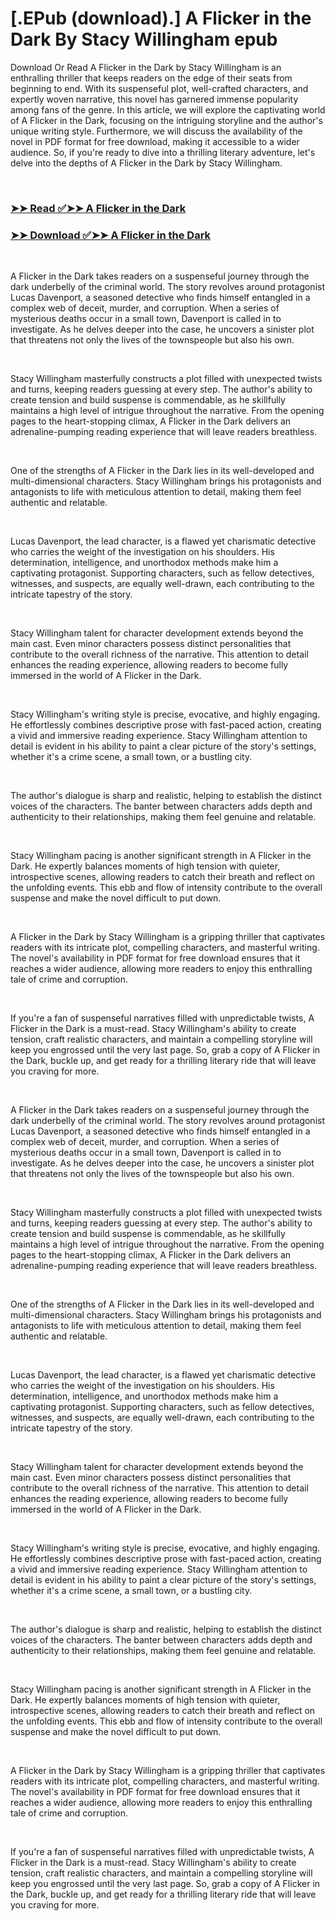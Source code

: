 # [.EPub (download).] A Flicker in the Dark By Stacy Willingham epub

<p>Download Or Read A Flicker in the Dark by Stacy Willingham is an enthralling thriller that keeps readers on the edge of their seats from beginning to end. With its suspenseful plot, well-crafted characters, and expertly woven narrative, this novel has garnered immense popularity among fans of the genre. In this article, we will explore the captivating world of A Flicker in the Dark, focusing on the intriguing storyline and the author's unique writing style. Furthermore, we will discuss the availability of the novel in PDF format for free download, making it accessible to a wider audience. So, if you're ready to dive into a thrilling literary adventure, let's delve into the depths of A Flicker in the Dark by Stacy Willingham.</p>
<p>&nbsp;</p>

### [➤➤ Read ✅➤➤ A Flicker in the Dark](https://pdf2worldwide.blogspot.com/id/57693172)

### [➤➤ Download ✅➤➤ A Flicker in the Dark](https://pdf2worldwide.blogspot.com/id/57693172)

<p>&nbsp;</p>
<p>A Flicker in the Dark takes readers on a suspenseful journey through the dark underbelly of the criminal world. The story revolves around protagonist Lucas Davenport, a seasoned detective who finds himself entangled in a complex web of deceit, murder, and corruption. When a series of mysterious deaths occur in a small town, Davenport is called in to investigate. As he delves deeper into the case, he uncovers a sinister plot that threatens not only the lives of the townspeople but also his own.</p>
<p>&nbsp;</p>
<p>Stacy Willingham masterfully constructs a plot filled with unexpected twists and turns, keeping readers guessing at every step. The author's ability to create tension and build suspense is commendable, as he skillfully maintains a high level of intrigue throughout the narrative. From the opening pages to the heart-stopping climax, A Flicker in the Dark delivers an adrenaline-pumping reading experience that will leave readers breathless.</p>
<p>&nbsp;</p>
<p>One of the strengths of A Flicker in the Dark lies in its well-developed and multi-dimensional characters. Stacy Willingham brings his protagonists and antagonists to life with meticulous attention to detail, making them feel authentic and relatable.</p>
<p>&nbsp;</p>
<p>Lucas Davenport, the lead character, is a flawed yet charismatic detective who carries the weight of the investigation on his shoulders. His determination, intelligence, and unorthodox methods make him a captivating protagonist. Supporting characters, such as fellow detectives, witnesses, and suspects, are equally well-drawn, each contributing to the intricate tapestry of the story.</p>
<p>&nbsp;</p>
<p>Stacy Willingham talent for character development extends beyond the main cast. Even minor characters possess distinct personalities that contribute to the overall richness of the narrative. This attention to detail enhances the reading experience, allowing readers to become fully immersed in the world of A Flicker in the Dark.</p>
<p>&nbsp;</p>
<p>Stacy Willingham's writing style is precise, evocative, and highly engaging. He effortlessly combines descriptive prose with fast-paced action, creating a vivid and immersive reading experience. Stacy Willingham attention to detail is evident in his ability to paint a clear picture of the story's settings, whether it's a crime scene, a small town, or a bustling city.</p>
<p>&nbsp;</p>
<p>The author's dialogue is sharp and realistic, helping to establish the distinct voices of the characters. The banter between characters adds depth and authenticity to their relationships, making them feel genuine and relatable.</p>
<p>&nbsp;</p>
<p>Stacy Willingham pacing is another significant strength in A Flicker in the Dark. He expertly balances moments of high tension with quieter, introspective scenes, allowing readers to catch their breath and reflect on the unfolding events. This ebb and flow of intensity contribute to the overall suspense and make the novel difficult to put down.</p>
<p>&nbsp;</p>
<p>A Flicker in the Dark by Stacy Willingham is a gripping thriller that captivates readers with its intricate plot, compelling characters, and masterful writing. The novel's availability in PDF format for free download ensures that it reaches a wider audience, allowing more readers to enjoy this enthralling tale of crime and corruption.</p>
<p>&nbsp;</p>
<p>If you're a fan of suspenseful narratives filled with unpredictable twists, A Flicker in the Dark is a must-read. Stacy Willingham's ability to create tension, craft realistic characters, and maintain a compelling storyline will keep you engrossed until the very last page. So, grab a copy of A Flicker in the Dark, buckle up, and get ready for a thrilling literary ride that will leave you craving for more.</p>
<p>&nbsp;</p>
<p>A Flicker in the Dark takes readers on a suspenseful journey through the dark underbelly of the criminal world. The story revolves around protagonist Lucas Davenport, a seasoned detective who finds himself entangled in a complex web of deceit, murder, and corruption. When a series of mysterious deaths occur in a small town, Davenport is called in to investigate. As he delves deeper into the case, he uncovers a sinister plot that threatens not only the lives of the townspeople but also his own.</p>
<p>&nbsp;</p>
<p>Stacy Willingham masterfully constructs a plot filled with unexpected twists and turns, keeping readers guessing at every step. The author's ability to create tension and build suspense is commendable, as he skillfully maintains a high level of intrigue throughout the narrative. From the opening pages to the heart-stopping climax, A Flicker in the Dark delivers an adrenaline-pumping reading experience that will leave readers breathless.</p>
<p>&nbsp;</p>
<p>One of the strengths of A Flicker in the Dark lies in its well-developed and multi-dimensional characters. Stacy Willingham brings his protagonists and antagonists to life with meticulous attention to detail, making them feel authentic and relatable.</p>
<p>&nbsp;</p>
<p>Lucas Davenport, the lead character, is a flawed yet charismatic detective who carries the weight of the investigation on his shoulders. His determination, intelligence, and unorthodox methods make him a captivating protagonist. Supporting characters, such as fellow detectives, witnesses, and suspects, are equally well-drawn, each contributing to the intricate tapestry of the story.</p>
<p>&nbsp;</p>
<p>Stacy Willingham talent for character development extends beyond the main cast. Even minor characters possess distinct personalities that contribute to the overall richness of the narrative. This attention to detail enhances the reading experience, allowing readers to become fully immersed in the world of A Flicker in the Dark.</p>
<p>&nbsp;</p>
<p>Stacy Willingham's writing style is precise, evocative, and highly engaging. He effortlessly combines descriptive prose with fast-paced action, creating a vivid and immersive reading experience. Stacy Willingham attention to detail is evident in his ability to paint a clear picture of the story's settings, whether it's a crime scene, a small town, or a bustling city.</p>
<p>&nbsp;</p>
<p>The author's dialogue is sharp and realistic, helping to establish the distinct voices of the characters. The banter between characters adds depth and authenticity to their relationships, making them feel genuine and relatable.</p>
<p>&nbsp;</p>
<p>Stacy Willingham pacing is another significant strength in A Flicker in the Dark. He expertly balances moments of high tension with quieter, introspective scenes, allowing readers to catch their breath and reflect on the unfolding events. This ebb and flow of intensity contribute to the overall suspense and make the novel difficult to put down.</p>
<p>&nbsp;</p>
<p>A Flicker in the Dark by Stacy Willingham is a gripping thriller that captivates readers with its intricate plot, compelling characters, and masterful writing. The novel's availability in PDF format for free download ensures that it reaches a wider audience, allowing more readers to enjoy this enthralling tale of crime and corruption.</p>
<p>&nbsp;</p>
<p>If you're a fan of suspenseful narratives filled with unpredictable twists, A Flicker in the Dark is a must-read. Stacy Willingham's ability to create tension, craft realistic characters, and maintain a compelling storyline will keep you engrossed until the very last page. So, grab a copy of A Flicker in the Dark, buckle up, and get ready for a thrilling literary ride that will leave you craving for more.</p>
<p>&nbsp;</p>
